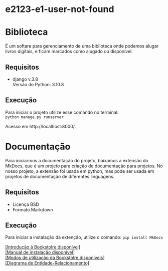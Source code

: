 # e2123-e1-user-not-found


# Biblioteca
É um softare para gerenciamento de uma biblioteca onde podemos alugar livros digitais, e ficam marcados como alugado ou disponivel.

## Requisitos
- django v.3.8  
Versão do Python: 3.10.8


## Execução
Para iniciar o projeto utilize esse comando no terminal:  
``` python manage.py runserver ```  
  
Acesso em http://localhost:8000/.


# Documentação
Para iniciarmos a documentação do projeto, baixamos a extensão do MkDocs, que é um projeto para criação de documentação para projetos. No nosso projeto, a extensão foi usada em python, mas pode ser usada em projetos de documentação de diferentes linguagens. 

 ## Requisitos
 - Licença BSD
 - Formato Markdown

 ## Execução
 Para iniciar a instalação da extenção, utilize o comando:
 ```pip install MkDocs```

 [[Introdução à BookstoIre disponível]](BookstoIre_docs/docs/introdução.md)  
 [[Manual de instalação disponível]](BookstoIre_docs/docs/instalação.md)  
 [[Modos de utilização da BookstoIre disponíveis]](BookstoIre_docs/docs/modo_de_uso.md)  
 [[Diagrama de Entidade-Relacionamento]](BookstoIre_docs/ScreenShot_20231026104202.jpeg)




